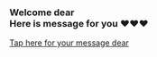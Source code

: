 <h3>Welcome dear<br> Here is message for you ❤️❤️❤️</h3>

<a href="">Tap here for your message dear</a>
